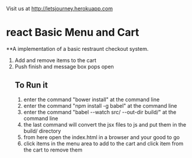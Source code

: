 Visit us at http://letsjourney.herokuapp.com
# react Basic Menu and Cart

**A implementation of a basic restraunt checkout system.

<ol> 
<li> Add and remove items to the cart </li>
<li> Push finish and message box pops open </li>

## To Run it

<ol>
  <li>enter the command "bower install" at the command line </li>
  <li>enter the command "npm install -g babel" at the command line</li>
  <li>enter the command "babel --watch src/ --out-dir build/" at the command line</li>
  <li>the last command will convert the jsx files to js and put them in the build/ directory</li>
  <li>from here open the index.html in a browser and your good to go</li>
  <li>click items in the menu area to add to the cart and click item from the cart to remove them</li>

